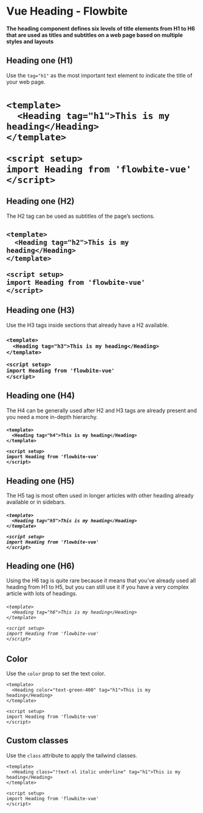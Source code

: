 <script setup>
import H1 from './typography/heading/H1.vue'
import H2 from './typography/heading/H2.vue'
import H3 from './typography/heading/H3.vue'
import H4 from './typography/heading/H4.vue'
import H5 from './typography/heading/H5.vue'
import H6 from './typography/heading/H6.vue'
import HColor from './typography/heading/HColor.vue'
import HCustom from './typography/heading/HCustom.vue'
</script>

# Vue Heading - Flowbite

#### The heading component defines six levels of title elements from H1 to H6 that are used as titles and subtitles on a web page based on multiple styles and layouts

## Heading one (H1)

Use the `tag="h1"` as the most important text element to indicate the title of your web page.

<H1 />

```vue
<template>
  <Heading tag="h1">This is my heading</Heading>
</template>

<script setup>
import Heading from 'flowbite-vue'
</script>
```


## Heading one (H2)

The H2 tag can be used as subtitles of the page’s sections.

<H2 />

```vue
<template>
  <Heading tag="h2">This is my heading</Heading>
</template>

<script setup>
import Heading from 'flowbite-vue'
</script>
```


## Heading one (H3)

Use the H3 tags inside sections that already have a H2 available.

<H3 />

```vue
<template>
  <Heading tag="h3">This is my heading</Heading>
</template>

<script setup>
import Heading from 'flowbite-vue'
</script>
```


## Heading one (H4)

The H4 can be generally used after H2 and H3 tags are already present and you need a more in-depth hierarchy.

<H4 />

```vue
<template>
  <Heading tag="h4">This is my heading</Heading>
</template>

<script setup>
import Heading from 'flowbite-vue'
</script>
```


## Heading one (H5)

The H5 tag is most often used in longer articles with other heading already available or in sidebars.

<H5 />

```vue
<template>
  <Heading tag="h5">This is my heading</Heading>
</template>

<script setup>
import Heading from 'flowbite-vue'
</script>
```


## Heading one (H6)

Using the H6 tag is quite rare because it means that you’ve already used all heading from H1 to H5, but you can still use it if you have a very complex article with lots of headings.

<H6 />

```vue
<template>
  <Heading tag="h6">This is my heading</Heading>
</template>

<script setup>
import Heading from 'flowbite-vue'
</script>
```


## Color

Use the `color` prop to set the text color.

<HColor />

```vue
<template>
  <Heading color="text-green-400" tag="h1">This is my heading</Heading>
</template>

<script setup>
import Heading from 'flowbite-vue'
</script>
```


## Custom classes

Use the `class` attribute to apply the tailwind classes.

<HCustom />

```vue
<template>
  <Heading class="!text-xl italic underline" tag="h1">This is my heading</Heading>
</template>

<script setup>
import Heading from 'flowbite-vue'
</script>
```


